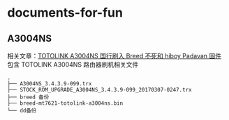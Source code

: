 # documents-for-fun
## A3004NS
相关文章：[TOTOLINK A3004NS 国行刷入 Breed 不死和 hiboy Padavan 固件](https://woodenrobot.me/2019/09/17/A3004NS/)
包含 TOTOLINK A3004NS 路由器刷机相关文件

```
.
├── A3004NS_3.4.3.9-099.trx
├── STOCK_ROM_UPGRADE_A3004NS_3.4.3.9-099_20170307-0247.trx
├── breed 备份
├── breed-mt7621-totolink-a3004ns.bin
└── dd备份
```
